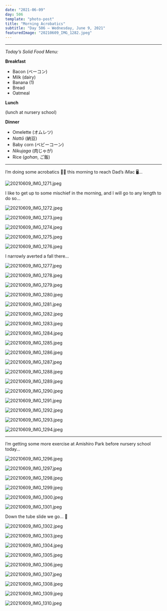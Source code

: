 ```yaml
---
date: "2021-06-09"
day: 506
template: "photo-post"
title: "Morning Acrobatics"
subtitle: "Day 506 – Wednesday, June 9, 2021"
featuredImage: "20210609_IMG_1282.jpeg"
---
```


<hr />

_Today’s Solid Food Menu:_

**Breakfast**

- Bacon (ベーコン)
- Milk (dairy)
- Banana (1)
- Bread
- Oatmeal

**Lunch**

(lunch at nursery school)

**Dinner**

- Omelette (オムレツ)
- *Nattō* (納豆)
- Baby corn (ベビーコーン)
- *Nikujaga* (肉じゃが)
- Rice (*gohan*, ご飯)

<hr />

I’m doing some acrobatics 🤸‍♂️ this morning to reach Dad’s iMac 🖥… 

![20210609_IMG_1271.jpeg](20210609_IMG_1271.jpeg)

I like to get up to some mischief in the morning, and I will go to any length to do so…

![20210609_IMG_1272.jpeg](20210609_IMG_1272.jpeg)

![20210609_IMG_1273.jpeg](20210609_IMG_1273.jpeg)

![20210609_IMG_1274.jpeg](20210609_IMG_1274.jpeg)

![20210609_IMG_1275.jpeg](20210609_IMG_1275.jpeg)

![20210609_IMG_1276.jpeg](20210609_IMG_1276.jpeg)

I narrowly averted a fall there…

![20210609_IMG_1277.jpeg](20210609_IMG_1277.jpeg)

![20210609_IMG_1278.jpeg](20210609_IMG_1278.jpeg)

![20210609_IMG_1279.jpeg](20210609_IMG_1279.jpeg)

![20210609_IMG_1280.jpeg](20210609_IMG_1280.jpeg)

![20210609_IMG_1281.jpeg](20210609_IMG_1281.jpeg)

![20210609_IMG_1282.jpeg](20210609_IMG_1282.jpeg)

![20210609_IMG_1283.jpeg](20210609_IMG_1283.jpeg)

![20210609_IMG_1284.jpeg](20210609_IMG_1284.jpeg)

![20210609_IMG_1285.jpeg](20210609_IMG_1285.jpeg)

![20210609_IMG_1286.jpeg](20210609_IMG_1286.jpeg)

![20210609_IMG_1287.jpeg](20210609_IMG_1287.jpeg)

![20210609_IMG_1288.jpeg](20210609_IMG_1288.jpeg)

![20210609_IMG_1289.jpeg](20210609_IMG_1289.jpeg)

![20210609_IMG_1290.jpeg](20210609_IMG_1290.jpeg)

![20210609_IMG_1291.jpeg](20210609_IMG_1291.jpeg)

![20210609_IMG_1292.jpeg](20210609_IMG_1292.jpeg)

![20210609_IMG_1293.jpeg](20210609_IMG_1293.jpeg)

![20210609_IMG_1294.jpeg](20210609_IMG_1294.jpeg)

<hr />

I’m getting some more exercise at Amishiro Park before nursery school today…

![20210609_IMG_1296.jpeg](20210609_IMG_1296.jpeg)

![20210609_IMG_1297.jpeg](20210609_IMG_1297.jpeg)

![20210609_IMG_1298.jpeg](20210609_IMG_1298.jpeg)

![20210609_IMG_1299.jpeg](20210609_IMG_1299.jpeg)

![20210609_IMG_1300.jpeg](20210609_IMG_1300.jpeg)

![20210609_IMG_1301.jpeg](20210609_IMG_1301.jpeg)

Down the tube slide we go… 💨

![20210609_IMG_1302.jpeg](20210609_IMG_1302.jpeg)

![20210609_IMG_1303.jpeg](20210609_IMG_1303.jpeg)

![20210609_IMG_1304.jpeg](20210609_IMG_1304.jpeg)

![20210609_IMG_1305.jpeg](20210609_IMG_1305.jpeg)

![20210609_IMG_1306.jpeg](20210609_IMG_1306.jpeg)

![20210609_IMG_1307.jpeg](20210609_IMG_1307.jpeg)

![20210609_IMG_1308.jpeg](20210609_IMG_1308.jpeg)

![20210609_IMG_1309.jpeg](20210609_IMG_1309.jpeg)

![20210609_IMG_1310.jpeg](20210609_IMG_1310.jpeg)
